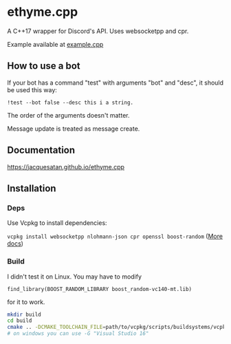 # ethyme.cpp

A C++17 wrapper for Discord's API. Uses websocketpp and cpr.

Example available at [example.cpp](/example.cpp)

## How to use a bot

If your bot has a command "test" with arguments "bot" and "desc", it should be used this way:

`!test --bot false --desc this i a string.`

The order of the arguments doesn't matter.

Message update is treated as message create.

## Documentation

https://jacquesatan.github.io/ethyme.cpp

## Installation

### Deps

Use Vcpkg to install dependencies:

`vcpkg install websocketpp nlohmann-json cpr openssl boost-random` ([More docs](https://github.com/microsoft/vcpkg/blob/master/docs/examples/installing-and-using-packages.md))

### Build

I didn't test it on Linux. You may have to modify
```
find_library(BOOST_RANDOM_LIBRARY boost_random-vc140-mt.lib)
```
for it to work.

```bash
mkdir build
cd build
cmake .. -DCMAKE_TOOLCHAIN_FILE=path/to/vcpkg/scripts/buildsystems/vcpkg.cmake
# on windows you can use -G "Visual Studio 16"
```

